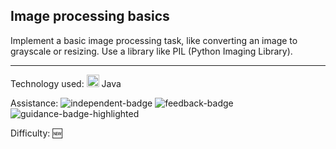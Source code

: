 ## Image processing basics
Implement a basic image processing task, like converting an image to grayscale or resizing. Use a library like PIL (Python Imaging Library).

<hr>

Technology used: <img src="https://github.com/user-attachments/assets/4fa4459c-aa24-4b89-9d92-e033fdcfe347" height="20" width="20" valign="center"> Java

Assistance: ![independent-badge](https://img.shields.io/badge/Independent-32383b)
![feedback-badge](https://img.shields.io/badge/Feedback-32383b)
![guidance-badge-highlighted](https://img.shields.io/badge/Guidance-53a8c9)

Difficulty: 🆕
